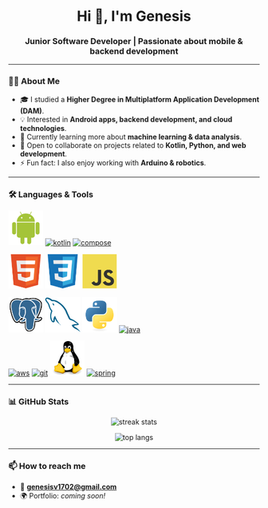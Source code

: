 <h1 align="center">Hi 👋, I'm Genesis</h1>
<h3 align="center">Junior Software Developer | Passionate about mobile & backend development</h3>

---

### 👨‍💻 About Me
- 🎓 I studied a **Higher Degree in Multiplatform Application Development (DAM)**.  
- 💡 Interested in **Android apps, backend development, and cloud technologies**.  
- 🌱 Currently learning more about **machine learning & data analysis**.  
- 🤝 Open to collaborate on projects related to **Kotlin, Python, and web development**.  
- ⚡ Fun fact: I also enjoy working with **Arduino & robotics**.  

---

### 🛠️ Languages & Tools
<p align="left">
  <!-- Mobile -->
  <a href="https://developer.android.com" target="_blank"><img src="https://raw.githubusercontent.com/devicons/devicon/master/icons/android/android-original.svg" alt="android" width="70" height="70"/></a>
  <a href="https://kotlinlang.org" target="_blank"><img src="https://www.vectorlogo.zone/logos/kotlinlang/kotlinlang-icon.svg" alt="kotlin" width="70" height="70"/></a>
  <a href="https://developer.android.com/jetpack/compose" target="_blank"><img src="https://developer.android.com/images/jetpack/compose-hero.svg" alt="compose" width="70" height="70"/></a>
  
  <!-- Web -->
  <a href="https://www.w3.org/html/" target="_blank"><img src="https://raw.githubusercontent.com/devicons/devicon/master/icons/html5/html5-original.svg" alt="html5" width="70" height="70"/></a>
  <a href="https://www.w3schools.com/css/" target="_blank"><img src="https://raw.githubusercontent.com/devicons/devicon/master/icons/css3/css3-original.svg" alt="css3" width="70" height="70"/></a>
  <a href="https://developer.mozilla.org/en-US/docs/Web/JavaScript" target="_blank"><img src="https://raw.githubusercontent.com/devicons/devicon/master/icons/javascript/javascript-original.svg" alt="javascript" width="70" height="70"/></a>
  
  <!-- Backend & DB -->
  <a href="https://www.postgresql.org" target="_blank"><img src="https://raw.githubusercontent.com/devicons/devicon/master/icons/postgresql/postgresql-original.svg" alt="postgresql" width="70" height="70"/></a>
  <a href="https://www.mysql.com/" target="_blank"><img src="https://raw.githubusercontent.com/devicons/devicon/master/icons/mysql/mysql-original.svg" alt="mysql" width="70" height="70"/></a>
  <a href="https://www.python.org" target="_blank"><img src="https://raw.githubusercontent.com/devicons/devicon/master/icons/python/python-original.svg" alt="python" width="70" height="70"/></a>
  <a href="https://www.java.org" target="_blank"><img src="https://www.svgrepo.com/show/452234/java.svg" alt="java" width="70" height="70"/></a>
  <!-- Cloud & Tools -->
  <a href="https://aws.amazon.com" target="_blank"><img src="https://www.svgrepo.com/show/448266/aws.svg" alt="aws" width="70" height="70"/></a>
  <a href="https://git-scm.com/" target="_blank"><img src="https://www.vectorlogo.zone/logos/git-scm/git-scm-icon.svg" alt="git" width="70" height="70"/></a>
  <a href="https://www.linux.org/" target="_blank"><img src="https://raw.githubusercontent.com/devicons/devicon/master/icons/linux/linux-original.svg" alt="linux" width="70" height="70"/></a>
  <a href="https://www.spring.org/" target="_blank"><img src="https://www.svgrepo.com/show/376350/spring.svg" alt="spring" width="70" height="70"/></a>


</p>

---

### 📊 GitHub Stats
<p align="center">
  <img src="https://github-readme-streak-stats.herokuapp.com/?user=genesisvergaraa&theme=tokyonight" alt="streak stats" />
</p>
<p align="center">
  <img src="https://github-readme-stats-mu-ruddy.vercel.app/api/top-langs/?username=genesisvergaraa&layout=compact&theme=tokyonight" alt="top langs" />
</p>

---

### 📫 How to reach me
- 📧 **genesisv1702@gmail.com**  
- 🌍 Portfolio: *coming soon!*  
